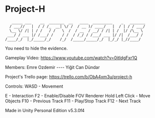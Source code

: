# Project-H

       _____ ___    __  _______  __   ____  _________    _   _______  
      / ___//   |  / / /_  __| \/ /  / __ )/ ____/   |  / | / / ___/  
      \__ \/ /| | / /   / /   \  /  / __  / __/ / /| | /  |/ /\__ \   
     ___/ / ___ |/ /___/ /    / /  / /_/ / /___/ ___ |/ /|  /___/ /   
    /____/_/  |_/_____/_/    /_/  /_____/_____/_/  |_/_/ |_//____/    
                                                                   

You need to hide the evidence.

Gameplay Video: https://www.youtube.com/watch?v=0itIdgFxr1Q

Members: Emre Ozdemir ---- Yiğit Can Dündar

Project's Trello page: https://trello.com/b/ObA4xm3u/project-h

Controls: 
WASD - Movement

E - Interaction
F2 - Enable/Disable FOV Renderer
Hold Left Click - Move Objects
F10 - Previous Track
F11 - Play/Stop Track
F12 - Next Track

Made in Unity Personal Edition v5.3.0f4
